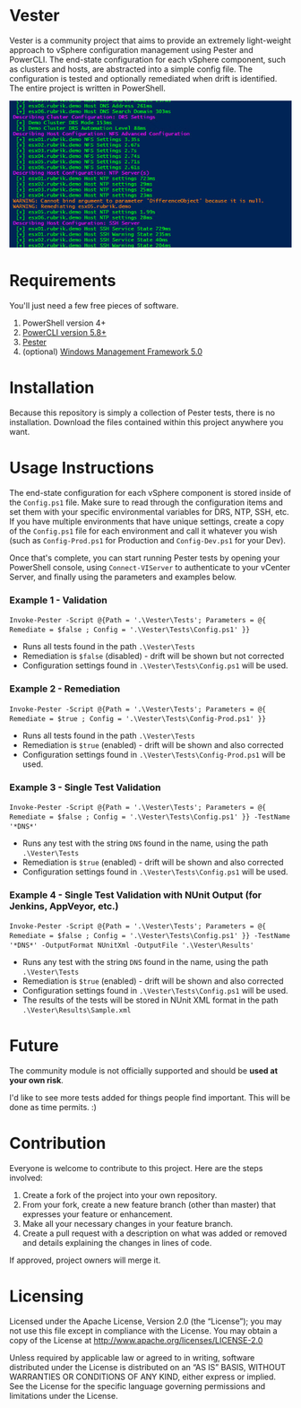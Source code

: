 Vester
======================

Vester is a community project that aims to provide an extremely light-weight approach to vSphere configuration management using Pester and PowerCLI. The end-state configuration for each vSphere component, such as clusters and hosts, are abstracted into a simple config file. The configuration is tested and optionally remediated when drift is identified. The entire project is written in PowerShell.

![Example](/Media/lab-config-example.jpg?raw=true "Example")

# Requirements

You'll just need a few free pieces of software.

1. PowerShell version 4+
2. [PowerCLI version 5.8+](http://www.vmware.com/go/powercli)
5. [Pester](https://github.com/pester/Pester)
4. (optional) [Windows Management Framework 5.0](https://www.microsoft.com/en-us/download/details.aspx?id=50395)

# Installation

Because this repository is simply a collection of Pester tests, there is no installation. Download the files contained within this project anywhere you want.

# Usage Instructions

The end-state configuration for each vSphere component is stored inside of the `Config.ps1` file. Make sure to read through the configuration items and set them with your specific environmental variables for DRS, NTP, SSH, etc. If you have multiple environments that have unique settings, create a copy of the `Config.ps1` file for each environment and call it whatever you wish (such as `Config-Prod.ps1` for Production and `Config-Dev.ps1` for your Dev).

Once that's complete, you can start running Pester tests by opening your PowerShell console, using `Connect-VIServer` to authenticate to your vCenter Server, and finally using the parameters and examples below.

### Example 1 - Validation
`Invoke-Pester -Script @{Path = '.\Vester\Tests'; Parameters = @{ Remediate = $false ; Config = '.\Vester\Tests\Config.ps1' }}`

* Runs all tests found in the path `.\Vester\Tests`
* Remediation is `$false` (disabled) - drift will be shown but not corrected
* Configuration settings found in `.\Vester\Tests\Config.ps1` will be used.

### Example 2 - Remediation
`Invoke-Pester -Script @{Path = '.\Vester\Tests'; Parameters = @{ Remediate = $true ; Config = '.\Vester\Tests\Config-Prod.ps1' }}`

* Runs all tests found in the path `.\Vester\Tests`
* Remediation is `$true` (enabled) - drift will be shown and also corrected
* Configuration settings found in `.\Vester\Tests\Config-Prod.ps1` will be used.

### Example 3 - Single Test Validation
`Invoke-Pester -Script @{Path = '.\Vester\Tests'; Parameters = @{ Remediate = $false ; Config = '.\Vester\Tests\Config.ps1' }} -TestName '*DNS*'`

* Runs any test with the string `DNS` found in the name, using the path `.\Vester\Tests`
* Remediation is `$true` (enabled) - drift will be shown and also corrected
* Configuration settings found in `.\Vester\Tests\Config.ps1` will be used.

### Example 4 - Single Test Validation with NUnit Output (for Jenkins, AppVeyor, etc.)
`Invoke-Pester -Script @{Path = '.\Vester\Tests'; Parameters = @{ Remediate = $false ; Config = '.\Vester\Tests\Config.ps1' }} -TestName '*DNS*' -OutputFormat NUnitXml -OutputFile '.\Vester\Results'`

* Runs any test with the string `DNS` found in the name, using the path `.\Vester\Tests`
* Remediation is `$true` (enabled) - drift will be shown and also corrected
* Configuration settings found in `.\Vester\Tests\Config.ps1` will be used.
* The results of the tests will be stored in NUnit XML format in the path `.\Vester\Results\Sample.xml`

# Future

The community module is not officially supported and should be **used at your own risk**.

I'd like to see more tests added for things people find important. This will be done as time permits. :)

# Contribution

Everyone is welcome to contribute to this project. Here are the steps involved:

1. Create a fork of the project into your own repository.
2. From your fork, create a new feature branch (other than master) that expresses your feature or enhancement.
3. Make all your necessary changes in your feature branch.
4. Create a pull request with a description on what was added or removed and details explaining the changes in lines of code.

If approved, project owners will merge it.

# Licensing

Licensed under the Apache License, Version 2.0 (the “License”); you may not use this file except in compliance with the License. You may obtain a copy of the License at http://www.apache.org/licenses/LICENSE-2.0

Unless required by applicable law or agreed to in writing, software distributed under the License is distributed on an “AS IS” BASIS, WITHOUT WARRANTIES OR CONDITIONS OF ANY KIND, either express or implied. See the License for the specific language governing permissions and limitations under the License.
